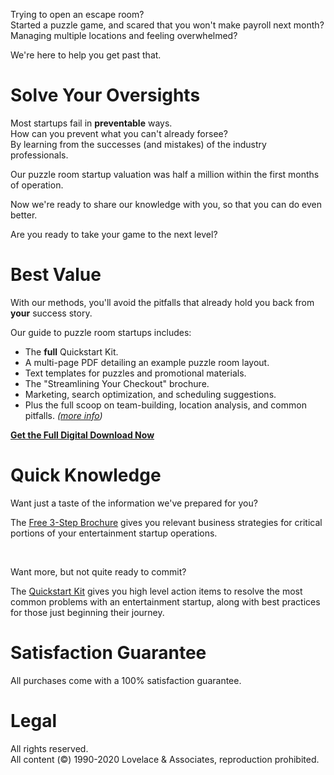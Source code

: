 Trying to open an escape room?  
Started a puzzle game, and scared that you won't make payroll next month?  
Managing multiple locations and feeling overwhelmed?

We're here to help you get past that.

# Solve Your Oversights
Most startups fail in **preventable** ways.  
How can you prevent what you can't already forsee?  
By learning from the successes (and mistakes) of the industry professionals.

Our puzzle room startup valuation was half a million within the first months of operation.  

Now we're ready to share our knowledge with you, so that you can do even better.  

Are you ready to take your game to the next level?

# Best Value
With our methods, you'll avoid the pitfalls that already hold you back from **your** success story.

Our guide to puzzle room startups includes:
- The **full** Quickstart Kit.  
- A multi-page PDF detailing an example puzzle room layout.  
- Text templates for puzzles and promotional materials.  
- The "Streamlining Your Checkout" brochure.  
- Marketing, search optimization, and scheduling suggestions.  
- Plus the full scoop on team-building, location analysis, and common pitfalls.
_([more info](/buy))_

**[Get the Full Digital Download Now](https://cart.rheos.one/puzzling-mastery)**


# Quick Knowledge
Want just a taste of the information we've prepared for you?  

The [Free 3-Step Brochure](/free) gives you relevant business strategies for critical portions of your entertainment startup operations.

&nbsp;

Want more, but not quite ready to commit?  

The [Quickstart Kit](https://cart.rheos.one/puzzling-mastery-quickstart) gives you high level action items to resolve the most common problems with an entertainment startup, along with best practices for those just beginning their journey.  

# Satisfaction Guarantee
All purchases come with a 100% satisfaction guarantee.  

# Legal
All rights reserved.  
All content (&copy;) 1990-2020 Lovelace & Associates, reproduction prohibited.
